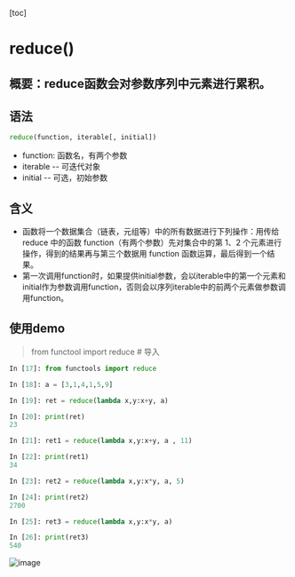 [toc]

# reduce()

## 概要：reduce函数会对参数序列中元素进行累积。


## 语法

```python
reduce(function, iterable[, initial])
```
- function: 函数名，有两个参数
- iterable -- 可迭代对象
- initial -- 可选，初始参数

## 含义

- 函数将一个数据集合（链表，元组等）中的所有数据进行下列操作：用传给 reduce 中的函数 function（有两个参数）先对集合中的第 1、2 个元素进行操作，得到的结果再与第三个数据用 function 函数运算，最后得到一个结果。  
- 第一次调用function时，如果提供initial参数，会以iterable中的第一个元素和initial作为参数调用function，否则会以序列iterable中的前两个元素做参数调用function。


## 使用demo

> from functool import reduce  # 导入


```python
In [17]: from functools import reduce

In [18]: a = [3,1,4,1,5,9]

In [19]: ret = reduce(lambda x,y:x+y, a)

In [20]: print(ret)
23

In [21]: ret1 = reduce(lambda x,y:x+y, a , 11)

In [22]: print(ret1)
34

In [23]: ret2 = reduce(lambda x,y:x*y, a, 5)

In [24]: print(ret2)
2700

In [25]: ret3 = reduce(lambda x,y:x*y, a)

In [26]: print(ret3)
540
```

![image](http://note.youdao.com/yws/res/232845/EF8B69A1165841D2844C60737A9E4D3F)